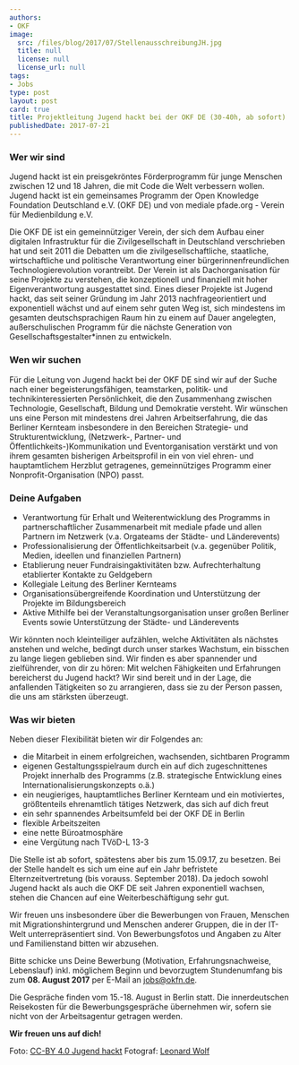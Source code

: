 ```yaml
---
authors:
- OKF
image:
  src: /files/blog/2017/07/StellenausschreibungJH.jpg
  title: null
  license: null
  license_url: null
tags:
- Jobs
type: post
layout: post
card: true
title: Projektleitung Jugend hackt bei der OKF DE (30-40h, ab sofort)
publishedDate: 2017-07-21
---
```


### Wer wir sind
Jugend hackt ist ein preisgekröntes Förderprogramm für junge Menschen zwischen 12 und 18 Jahren, die mit Code die Welt verbessern wollen. Jugend hackt ist ein gemeinsames Programm der Open Knowledge Foundation Deutschland e.V. (OKF DE) und von mediale pfade.org - Verein für Medienbildung e.V. 

Die OKF DE ist ein gemeinnütziger Verein, der sich dem Aufbau einer digitalen Infrastruktur für die Zivilgesellschaft in Deutschland verschrieben hat und seit 2011 die Debatten um die zivilgesellschaftliche, staatliche, wirtschaftliche und politische Verantwortung einer bürgerinnenfreundlichen Technologierevolution vorantreibt. Der Verein ist als Dachorganisation für seine Projekte zu verstehen, die konzeptionell und finanziell mit hoher Eigenverantwortung ausgestattet sind. Eines dieser Projekte ist Jugend hackt, das seit seiner Gründung im Jahr 2013 nachfrageorientiert und exponentiell wächst und auf einem sehr guten Weg ist, sich mindestens im gesamten deutschsprachigen Raum hin zu einem auf Dauer angelegten, außerschulischen Programm für die nächste Generation von Gesellschaftsgestalter*innen zu entwickeln.

### Wen wir suchen
Für die Leitung von Jugend hackt bei der OKF DE sind wir auf der Suche nach einer begeisterungsfähigen, teamstarken, politik- und technikinteressierten Persönlichkeit, die den Zusammenhang zwischen Technologie, Gesellschaft, Bildung und Demokratie versteht. Wir wünschen uns eine Person mit mindestens drei Jahren Arbeitserfahrung, die das Berliner Kernteam insbesondere in den Bereichen Strategie- und Strukturentwicklung, (Netzwerk-, Partner- und Öffentlichkeits-)Kommunikation und Eventorganisation verstärkt und von ihrem gesamten bisherigen Arbeitsprofil in ein von viel ehren- und hauptamtlichem Herzblut getragenes, gemeinnütziges Programm einer Nonprofit-Organisation (NPO) passt. 

### Deine Aufgaben
* Verantwortung für Erhalt und Weiterentwicklung des Programms in partnerschaftlicher Zusammenarbeit mit mediale pfade und allen Partnern im Netzwerk (v.a. Orgateams der Städte- und Länderevents)
* Professionalisierung der Öffentlichkeitsarbeit (v.a. gegenüber Politik, Medien, ideellen und finanziellen Partnern)
* Etablierung neuer Fundraisingaktivitäten bzw. Aufrechterhaltung etablierter Kontakte zu Geldgebern
* Kollegiale Leitung des Berliner Kernteams
* Organisationsübergreifende Koordination und Unterstützung der Projekte im Bildungsbereich
* Aktive Mithilfe bei der Veranstaltungsorganisation unser großen Berliner Events sowie Unterstützung der Städte- und Länderevents

Wir könnten noch kleinteiliger aufzählen, welche Aktivitäten als nächstes anstehen und welche, bedingt durch unser starkes Wachstum, ein bisschen zu lange liegen geblieben sind. Wir finden es aber spannender und zielführender, von dir zu hören: Mit welchen Fähigkeiten und Erfahrungen bereicherst du Jugend hackt? Wir sind bereit und in der Lage, die anfallenden Tätigkeiten so zu arrangieren, dass sie zu der Person passen, die uns am stärksten überzeugt. 

### Was wir bieten
Neben dieser Flexibilität bieten wir dir Folgendes an:
 
* die Mitarbeit in einem erfolgreichen, wachsenden, sichtbaren Programm
* eigenen Gestaltungsspielraum durch ein auf dich zugeschnittenes Projekt innerhalb des Programms (z.B. strategische Entwicklung eines Internationalisierungskonzepts o.ä.)
* ein neugieriges, hauptamtliches Berliner Kernteam und ein motiviertes, größtenteils ehrenamtlich tätiges Netzwerk, das sich auf dich freut
* ein sehr spannendes Arbeitsumfeld bei der OKF DE in Berlin
* flexible Arbeitszeiten
* eine nette Büroatmosphäre
* eine Vergütung nach TVöD-L 13-3

Die Stelle ist ab sofort, spätestens aber bis zum 15.09.17, zu besetzen. Bei der Stelle handelt es sich um eine auf ein Jahr befristete Elternzeitvertretung (bis vorauss. September 2018). Da jedoch sowohl Jugend hackt als auch die OKF DE seit Jahren exponentiell wachsen, stehen die Chancen auf eine Weiterbeschäftigung sehr gut. 

Wir freuen uns insbesondere über die Bewerbungen von Frauen, Menschen mit Migrationshintergrund und Menschen anderer Gruppen, die in der IT-Welt unterrepräsentiert sind. Von Bewerbungsfotos und Angaben zu Alter und Familienstand bitten wir abzusehen.
 
Bitte schicke uns Deine Bewerbung (Motivation, Erfahrungsnachweise, Lebenslauf) inkl. möglichem Beginn und bevorzugtem Stundenumfang bis zum **08. August 2017** per E-Mail an <a href="mailto:jobs@okfn.de">jobs@okfn.de</a>. 

Die Gespräche finden vom 15.-18. August in Berlin statt. Die innerdeutschen Reisekosten für die Bewerbungsgespräche übernehmen wir, sofern sie nicht von der Arbeitsagentur getragen werden. 

**Wir freuen uns auf dich!**

Foto: <a href="https://creativecommons.org/licenses/by/4.0/">CC-BY 4.0 Jugend hackt</a> Fotograf: <a href="https://www.flickr.com/photos/okfde/30304323621/in/album-72157675154604846/">Leonard Wolf</a>